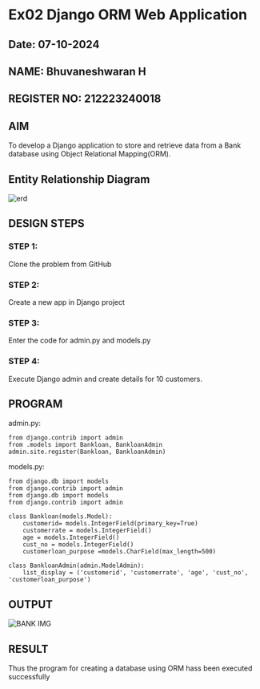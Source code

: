 # Ex02 Django ORM Web Application
## Date: 07-10-2024
## NAME: Bhuvaneshwaran H
## REGISTER NO: 212223240018

## AIM
To develop a Django application to store and retrieve data from a Bank database using Object Relational Mapping(ORM).

## Entity Relationship Diagram


![erd](https://github.com/user-attachments/assets/2579415c-c680-43dc-b310-ad022cb742c8)


## DESIGN STEPS

### STEP 1:
Clone the problem from GitHub

### STEP 2:
Create a new app in Django project

### STEP 3:
Enter the code for admin.py and models.py

### STEP 4:
Execute Django admin and create details for 10 customers.

## PROGRAM

admin.py:
```
from django.contrib import admin
from .models import Bankloan, BankloanAdmin  
admin.site.register(Bankloan, BankloanAdmin)
```
models.py:
```
from django.db import models
from django.contrib import admin
from django.db import models
from django.contrib import admin

class Bankloan(models.Model):
    customerid= models.IntegerField(primary_key=True)
    customerrate = models.IntegerField()
    age = models.IntegerField()  
    cust_no = models.IntegerField()
    customerloan_purpose =models.CharField(max_length=500)

class BankloanAdmin(admin.ModelAdmin):
    list_display = ('customerid', 'customerrate', 'age', 'cust_no', 'customerloan_purpose')
```

## OUTPUT


![BANK IMG](https://github.com/user-attachments/assets/ecf232e6-84ac-40d1-9b7e-ade1cdde3bfb)



## RESULT
Thus the program for creating a database using ORM hass been executed successfully

